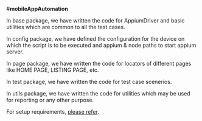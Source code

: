 
#**mobileAppAutomation**

In base package, we have written the code for AppiumDriver and basic utilities which are common to all the test cases.

In config package, we have defined the configuration for the device on which the script is to be executed and appium & node paths to start appium server.

In page package, we have written the code for locators of different pages like HOME PAGE, LISTING PAGE, etc.

In test package, we have written the code for test case scenerios.

In utils package, we have written the code for utilities which may be used for reporting or any other purpose.

For setup requirements, [please refer](https://github.com/roopeshsharma70/mobileAppAutomation/wiki).
